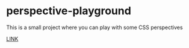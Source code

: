 # perspective-playground

This is a small project where you can play with some CSS perspectives

[LINK](https://perspective-playground-eight.vercel.app)
